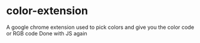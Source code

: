 # color-extension
A google chrome extension used to pick colors and give you the color code or RGB code
Done with JS again

